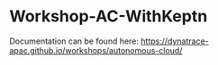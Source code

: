 # Workshop-AC-WithKeptn

Documentation can be found here:
https://dynatrace-apac.github.io/workshops/autonomous-cloud/